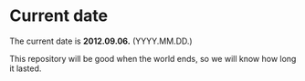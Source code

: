 # Current date

The current date is **2012.09.06.** (YYYY.MM.DD.)

This repository will be good when the world ends, so we will know how long it lasted.